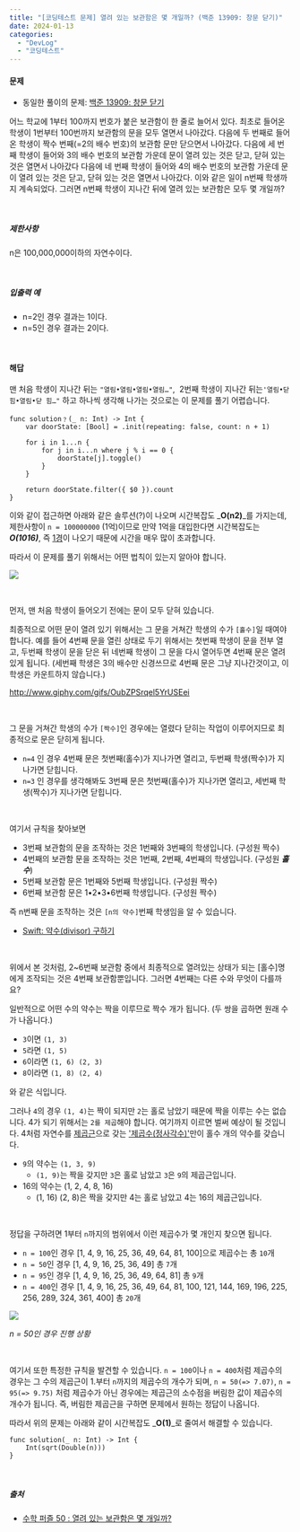```yaml
---
title: "[코딩테스트 문제] 열려 있는 보관함은 몇 개일까? (백준 13909: 창문 닫기)"
date: 2024-01-13
categories: 
  - "DevLog"
  - "코딩테스트"
---
```


#### **문제**

- 동일한 풀이의 문제: [백준 13909: 창문 닫기](https://www.acmicpc.net/problem/13909)

어느 학교에 1부터 100까지 번호가 붙은 보관함이 한 줄로 늘어서 있다. 최초로 들어온 학생이 1번부터 100번까지 보관함의 문을 모두 열면서 나아갔다. 다음에 두 번째로 들어온 학생이 짝수 번째(=2의 배수 번호)의 보관함 문만 닫으면서 나아갔다. 다음에 세 번째 학생이 들어와 3의 배수 번호의 보관함 가운데 문이 열려 있는 것은 닫고, 닫혀 있는 것은 열면서 나아갔다 다음에 네 번째 학생이 들어와 4의 배수 번호의 보관함 가운데 문이 열려 있는 것은 닫고, 닫혀 있는 것은 열면서 나아갔다. 이와 같은 일이 n번째 학생까지 계속되었다. 그러면 n번째 학생이 지나간 뒤에 열려 있는 보관함은 모두 몇 개일까?

 

##### **제한사항**

n은 100,000,000이하의 자연수이다.

 

##### **입출력 예**

- n=2인 경우 결과는 1이다.
- n=5인 경우 결과는 2이다.

 

#### **해답**

맨 처음 학생이 지나간 뒤는 `"열림•열림•열림•열림…"`,  2번째 학생이 지나간 뒤는`'열림•닫힘•열림•닫 힘…"` 하고 하나씩 생각해 나가는 것으로는 이 문제를 풀기 어렵습니다.

```
func solution﹖(_ n: Int) -> Int {
    var doorState: [Bool] = .init(repeating: false, count: n + 1)
    
    for i in 1...n {
        for j in i...n where j % i == 0 {
            doorState[j].toggle()
        }
    }
    
    return doorState.filter({ $0 }).count
}
```

이와 같이 접근하면 아래와 같은 솔루션(?)이 나오며 시간복잡도 _**O(n2)**_를 가지는데, 제한사항이 `n = 100000000` (1억)이므로 만약 1억을 대입한다면 시간복잡도는 _**O(1016)**_, 즉 [1경](https://ko.wikipedia.org/wiki/10000000000000000)이 나오기 때문에 시간을 매우 많이 초과합니다.

따라서 이 문제를 풀기 위해서는 어떤 법칙이 있는지 알아야 합니다.

 ![](/assets/img/wp-content/uploads/2024/01/스크린샷-2024-01-12-오후-9.45.09-복사본.jpg)

 

먼저, 맨 처음 학생이 들어오기 전에는 문이 모두 닫혀 있습니다.

최종적으로 어떤 문이 열려 있기 위해서는 그 문을 거쳐간 학생의 수가 `[홀수]`일 때여야 합니다. 예를 들어 4번째 문을 열린 상태로 두기 위해서는 첫번째 학생이 문을 전부 열고, 두번째 학생이 문을 닫은 뒤 네번째 학생이 그 문을 다시 열어두면 4번째 문은 열려있게 됩니다. (세번째 학생은 3의 배수만 신경쓰므로 4번째 문은 그냥 지나간것이고, 이 학생은 카운트하지 않습니다.)

http://www.giphy.com/gifs/OubZPSrqel5YrUSEei

 

그 문을 거쳐간 학생의 수가 `[짝수]`인 경우에는 열렸다 닫히는 작업이 이루어지므로 최종적으로 문은 닫히게 됩니다.

- `n=4` 인 경우 4번째 문은 첫번째(홀수)가 지나가면 열리고, 두번째 학생(짝수)가 지나가면 닫힙니다.
- `n=3` 인 경우를 생각해봐도 3번째 문은 첫번째(홀수)가 지나가면 열리고, 세번째 학생(짝수)가 지나가면 닫힙니다.

 

여기서 규칙을 찾아보면

- 3번째 보관함의 문을 조작하는 것은 1번째와 3번째의 학생입니다. (구성원 짝수)
- 4번째의 보관함 문을 조작하는 것은 1번째, 2번째, 4번째의 학생입니다. (구성원 _**홀수**_)
- 5번째 보관함 문은 1번째와 5번째 학생입니다. (구성원 짝수)
- 6번째 보관함 문은 1•2•3•6번째 학생입니다. (구성원 짝수)

즉 n번째 문을 조작하는 것은 `[n의 약수]`번째 학생임을 알 수 있습니다.

- [Swift: 약수(divisor) 구하기](http://yoonbumtae.com/?p=6148)

 

위에서 본 것처럼, 2~6번째 보관함 중에서 최종적으로 열려있는 상태가 되는 \[홀수\]명에게 조작되는 것은 4번째 보관함뿐입니다. 그러면 4번째는 다른 수와 무엇이 다를까요?

일반적으로 어떤 수의 약수는 짝을 이루므로 짝수 개가 됩니다. (두 쌍을 곱하면 원래 수가 나옵니다.)

- `3`이면 `(1, 3)`
- `5`라면 `(1, 5)`
- `6`이라면 `(1, 6) (2, 3)`
- `8`이라면 `(1, 8) (2, 4)`

와 같은 식입니다.

그러나 `4`의 경우 `(1, 4)`는 짝이 되지만 `2`는 홀로 남았기 때문에 짝을 이루는 수는 없습니다. 4가 되기 위해서는 `2를 제곱`해야 합니다. 여기까지 이르면 벌써 예상이 될 것입니다. 4처럼 자연수를 [제곱근](https://ko.wikipedia.org/wiki/%EC%A0%9C%EA%B3%B1%EA%B7%BC)으로 갖는 ['제곱수(정사각수)'](https://ko.wikipedia.org/wiki/%EC%A0%95%EC%82%AC%EA%B0%81%EC%88%98)만이 홀수 개의 약수를 갖습니다.

- `9`의 약수는 `(1, 3, 9)`
    - `(1, 9)`는 짝을 갖지만 `3`은 홀로 남았고 `3`은 `9`의 제곱근입니다.
- 16의 약수는 (1, 2, 4, 8, 16)
    - (1, 16) (2, 8)은 짝을 갖지만 4는 홀로 남았고 4는 16의 제곱근입니다.

 

정답을 구하려면 1부터 `n`까지의 범위에서 이런 제곱수가 몇 개인지 찾으면 됩니다.

- `n = 100`인 경우 \[1, 4, 9, 16, 25, 36, 49, 64, 81, 100\]으로 제곱수는 총 `10`개
- `n = 50`인 경우 \[1, 4, 9, 16, 25, 36, 49\] 총 `7`개
- `n = 95`인 경우 \[1, 4, 9, 16, 25, 36, 49, 64, 81\] 총 `9`개
- `n = 400`인 경우 \[1, 4, 9, 16, 25, 36, 49, 64, 81, 100, 121, 144, 169, 196, 225, 256, 289, 324, 361, 400\] 총 `20`개

![](https://media.giphy.com/media/v1.Y2lkPTc5MGI3NjExcHF6MHdmMWMyNTY2M3p6c3N0bHZ4bWswNjZoeDRoc2ZmcjFvbnIyOCZlcD12MV9pbnRlcm5hbF9naWZfYnlfaWQmY3Q9Zw/0bGCKfoSsLOmKt068v/giphy.gif)

_n = 50인 경우 진행 상황_

 

여기서 또한 특정한 규칙을 발견할 수 있습니다. `n = 100`이나 `n = 400`처럼 제곱수의 경우는 그 수의 제곱근이 1.부터 `n`까지의 제곱수의 개수가 되며, `n = 50(=> 7.07)`, `n = 95(=> 9.75)` 처럼 제곱수가 아닌 경우에는 제곱근의 소수점을 버림한 값이 제곱수의 개수가 됩니다. 즉, 버림한 제곱근을 구하면 문제에서 원하는 정답이 나옵니다.

따라서 위의 문제는 아래와 같이 시간복잡도 _**O(1)**_로 줄여서 해결할 수 있습니다.

```
func solution(_ n: Int) -> Int {
    Int(sqrt(Double(n)))
}
```

 

##### **출처**

- [<Newton> 수학 퍼즐 50 : 열려 있는 보관함은 몇 개일까?](https://post.naver.com/viewer/postView.naver?volumeNo=27220629&memberNo=31559503)
